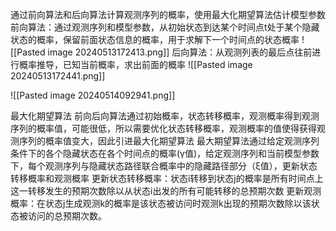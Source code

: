 通过前向算法和后向算法计算观测序列的概率，使用最大化期望算法估计模型参数
前向算法：通过观测序列和模型参数，从初始状态到达某个时间点t处于某个隐藏状态的概率，保留前面状态信息的概率，用于求解下一个时间点的状态概率
![[Pasted image 20240513172413.png]]
后向算法：从观测列表的最后点往前进行概率推导，已知当前概率，求出前面的概率
![[Pasted image 20240513172441.png]]

![[Pasted image 20240514092941.png]]


最大化期望算法
前向后向算法通过初始概率，状态转移概率，观测概率得到观测序列的概率值，可能很低，所以需要优化状态转移概率，观测概率的值使得获得观测序列的概率值变大，因此引进最大化期望算法
最大期望算法通过给定观测序列条件下的各个隐藏状态在各个时间点的概率(γ值)，给定观测序列和当前模型参数下，每个观测序列与隐藏状态路径联合概率中的隐藏路径部分（ξ值），更新状态转移概率和观测概率
更新状态转移概率：状态i转移到状态j的概率是所有时间点上这一转移发生的预期次数除以从状态i出发的所有可能转移的总预期次数
更新观测概率：在状态j生成观测k的概率是该状态被访问时观测k出现的预期次数除以该状态被访问的总预期次数。
